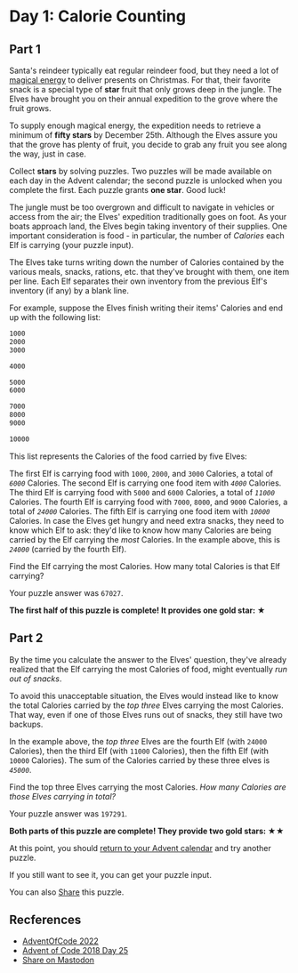 # Day 1: Calorie Counting

## Part 1

Santa's reindeer typically eat regular reindeer food,
but they need a lot of [magical energy][magical-energy] to deliver presents on Christmas.
For that,
their favorite snack is a special type of **star** fruit that only grows deep in the jungle.
The Elves have brought you on their annual expedition to the grove where the fruit grows.

To supply enough magical energy,
the expedition needs to retrieve a minimum of **fifty stars** by December 25th.
Although the Elves assure you that the grove has plenty of fruit,
you decide to grab any fruit you see along the way, just in case.

Collect **stars** by solving puzzles.
Two puzzles will be made available on each day in the Advent calendar;
the second puzzle is unlocked when you complete the first. Each puzzle grants **one star**.
Good luck!

The jungle must be too overgrown and difficult to navigate in vehicles or access from the air;
the Elves' expedition traditionally goes on foot.
As your boats approach land,
the Elves begin taking inventory of their supplies.
One important consideration is food - in particular,
the number of *Calories* each Elf is carrying (your puzzle input).

The Elves take turns writing down the number of Calories contained by the various
meals, snacks, rations, etc. that they've brought with them, one item per line.
Each Elf separates their own inventory from the previous Elf's inventory (if any) by a blank line.

For example, suppose the Elves finish writing their items' Calories and end up with the following list:

```txt
1000
2000
3000

4000

5000
6000

7000
8000
9000

10000
```

This list represents the Calories of the food carried by five Elves:

The first Elf is carrying food with `1000`, `2000`, and `3000` Calories,
a total of *`6000`* Calories.
The second Elf is carrying one food item with *`4000`* Calories.
The third Elf is carrying food with `5000` and `6000` Calories,
a total of *`11000`* Calories.
The fourth Elf is carrying food with `7000`, `8000`, and `9000` Calories,
a total of *`24000`* Calories.
The fifth Elf is carrying one food item with *`10000`* Calories.
In case the Elves get hungry and need extra snacks, they need to know which Elf to ask:
they'd like to know how many Calories are being carried by the Elf carrying the *most* Calories.
In the example above, this is *`24000`* (carried by the fourth Elf).

Find the Elf carrying the most Calories. How many total Calories is that Elf carrying?

Your puzzle answer was `67027`.

**The first half of this puzzle is complete! It provides one gold star: ★**

## Part 2

By the time you calculate the answer to the Elves' question,
they've already realized that the Elf carrying the most Calories of food,
might eventually *run out of snacks*.

To avoid this unacceptable situation,
the Elves would instead like to know the total Calories carried by
the *top three* Elves carrying the most Calories.
That way,
even if one of those Elves runs out of snacks, they still have two backups.

In the example above,
the *top three* Elves are the fourth Elf (with `24000` Calories),
then the third Elf (with `11000` Calories),
then the fifth Elf (with `10000` Calories).
The sum of the Calories carried by these three elves is *`45000`*.

Find the top three Elves carrying the most Calories.
*How many Calories are those Elves carrying in total?*

Your puzzle answer was `197291`.

**Both parts of this puzzle are complete! They provide two gold stars: ★★**

At this point,
you should [return to your Advent calendar][advent-of-code-22] and try another puzzle.

If you still want to see it, you can get your puzzle input.

You can also [Share][share-mastodon] this puzzle.

## Recferences

* [AdventOfCode 2022][advent-of-code-22]
* [Advent of Code 2018 Day 25][magical-energy]
* [Share on Mastodon][share-mastodon]

<!-- Hidden References -->
[magical-energy]: https://adventofcode.com/2018/day/25 "Advent of Code 2018 Day 25"
[advent-of-code-22]: https://adventofcode.com/2022 "AdventOfCode 2022"
[share-mastodon]: https://fosstodon.org/share?text=I+just+completed+%22Calorie+Counting%22+%2D+Day+1+%2D+Advent+of+Code+2022+%23AdventOfCode+https%3A%2F%2Fadventofcode%2Ecom%2F2022%2Fday%2F1 "Share on Mastodon"
